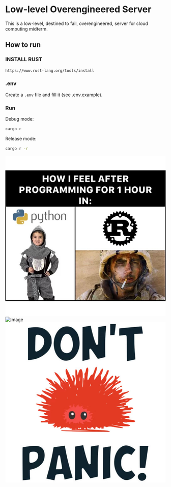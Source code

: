 # Low-level Overengineered Server

This is a low-level, destined to fail, overengineered,  server for cloud computing midterm.

## How to run

### INSTALL RUST

```bash
https://www.rust-lang.org/tools/install
```

### .env

Create a `.env` file and fill it (see .env.example).

### Run

Debug mode:

```bash
cargo r
```

Release mode:

```bash
cargo r -r
```

![image](https://raw.githubusercontent.com/rochacbruno/rust_memes/master/img/python_for_kids.jpg)
![image](https://programmerhumor.io/wp-content/uploads/2022/01/programmerhumor-io-programming-memes-588f11d944783ab.png)
![image](https://raw.githubusercontent.com/rochacbruno/rust_memes/master/img/dontpanic.jpg)

